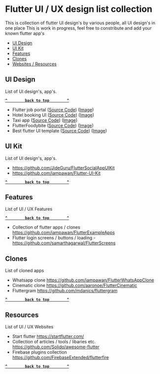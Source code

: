 # Flutter UI / UX design list collection
This is collection of flutter UI design's by various people, all UI design's in one place
This is work in progress, feel free to constribute and add your known flutter app's

- [UI Design](#ui-design)
- [UI Kit](#ui-kit)
- [Features](#features)
- [Clones](#clones)
- [Websites / Resources](#resources)

## UI Design
List of UI design's, app's.

**[`^        back to top        ^`](#)**

- Flutter job portal ([Source Code](https://github.com/cybdom/flutter-job-portal)) ([Image](https://github.com/cybdom/flutter-job-portal/raw/master/screenshot1.png)) 
- Hotel booking UI ([Source Code](https://github.com/cybdom/hotel_booking_ui)) ([Image](https://github.com/cybdom/hotel_booking_ui/raw/master/screenshot1.png)) 
- Taxi app ([Source Code](https://github.com/OpenConsultingGroup/Taxi-App)) ([Image](https://camo.githubusercontent.com/95c623b4e1f234654ea175fc98726f4a7bea3018/68747470733a2f2f666972656261736573746f726167652e676f6f676c65617069732e636f6d2f76302f622f736d6172742d6f7264722e61707073706f742e636f6d2f6f2f657a6769662e636f6d2d726573697a652e6769663f616c743d6d6564696126746f6b656e3d33643961303130622d626135322d343034352d613234652d636233303738653261326631)) 
- FlutterFoodybite ([Source Code](https://github.com/JideGuru/FlutterFoodybite)) ([Image](https://github.com/JideGuru/FlutterFoodybite/raw/master/ss/2.png)) 
- Best flutter UI template ([Source Code](https://github.com/mitesh77/Best-Flutter-UI-Templates)) ([Image](https://github.com/mitesh77/Best-Flutter-UI-Templates/raw/master/best_flutter_ui_templates/assets/hotel/hotel_booking.png)) 

## UI Kit
List of UI design's, app's.

- https://github.com/JideGuru/FlutterSocialAppUIKit
- https://github.com/iampawan/Flutter-UI-Kit

**[`^        back to top        ^`](#)**


## Features
List of UI / UX Features

**[`^        back to top        ^`](#)**

- Collection of flutter apps / clones https://github.com/iampawan/FlutterExampleApps
- Flutter login screens / buttons / loading - https://github.com/samarthagarwal/FlutterScreens

## Clones
List of cloned apps

- Whatsapp clone https://github.com/iampawan/FlutterWhatsAppClone
- Cinematic clone https://github.com/aaronoe/FlutterCinematic
- Fluttergram https://github.com/mdanics/fluttergram

**[`^        back to top        ^`](#)**

## Resources
List of UI / UX Websites

- Start flutter https://startflutter.com/
- Collection of articles / tools / libaries etc. https://github.com/Solido/awesome-flutter
- Firebase plugins collection https://github.com/FirebaseExtended/flutterfire

**[`^        back to top        ^`](#)**
